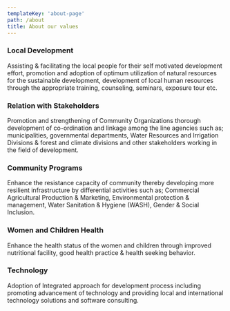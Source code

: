 ```yaml
---
templateKey: 'about-page'
path: /about
title: About our values
---
```

### Local Development
Assisting &amp; facilitating the local people for their self motivated development
effort, promotion and adoption of optimum utilization of natural resources for the
sustainable development, development of local human resources through the
appropriate training, counseling, seminars, exposure tour etc.

### Relation with Stakeholders
Promotion and strengthening of Community Organizations thorough development
of co-ordination and linkage among the line agencies such as; municipalities,
governmental departments, Water Resources and Irrigation Divisions &amp; forest and
climate divisions and other stakeholders working in the field of development.

### Community Programs
Enhance the resistance capacity of community thereby developing more resilient
infrastructure by differential activities such as; Commercial Agricultural
Production &amp; Marketing, Environmental protection &amp; management, Water
Sanitation &amp; Hygiene (WASH), Gender &amp; Social Inclusion.

### Women and Children Health
Enhance the health status of the women and children through improved nutritional
facility, good health practice &amp; health seeking behavior.

### Technology
Adoption of Integrated approach for development process including promoting advancement of
technology and providing local and international technology solutions and software consulting.
